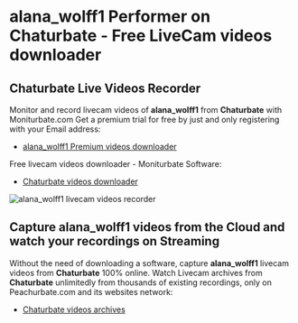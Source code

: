 # alana_wolff1 Performer on Chaturbate - Free LiveCam videos downloader

## Chaturbate Live Videos Recorder

Monitor and record livecam videos of **alana_wolff1** from **Chaturbate** with Moniturbate.com
Get a premium trial for free by just and only registering with your Email address:
* [alana_wolff1 Premium videos downloader](https://moniturbate.com/request-demo-licence-key.html)

Free livecam videos downloader - Moniturbate Software:
* [Chaturbate videos downloader](https://moniturbate.com/moniturbate-download-software.html)

![alana_wolff1 livecam videos recorder](https://peachurnet.com/templates/moniturbate-software.png)


## Capture alana_wolff1 videos from the Cloud and watch your recordings on Streaming

Without the need of downloading a software, capture **alana_wolff1** livecam videos from **Chaturbate** 100% online.
Watch Livecam archives from **Chaturbate** unlimitedly from thousands of existing recordings, only on Peachurbate.com and its websites network:
* [Chaturbate videos archives](https://peachurnet.com/)